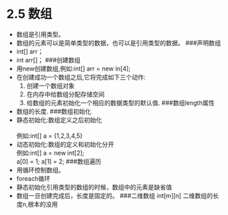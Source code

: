 2.5 数组
==========
* 数组是引用类型。
* 数组的元素可以是简单类型的数据，也可以是引用类型的数据。
###声明数组
* int[] arr；
* int arr[]；
###创建数组
* 用new创建数组,例如:int[] arr = new in[4];
* 在创建成功一个数组之后,它将完成如下三个动作:
    1.  创建一个数组对象
    2.  在内存中给数组分配存储空间
    3.  给数组的元素初始化一个相应的数据类型的默认值.
###数组length属性
* 数组的长度.
###数组初始化
* 静态初始化:数组定义之后初始化<br>			
	例如:int[] a = {1,2,3,4,5}
* 动态初始化:数组的定义和初始化分开<br>
    例如:int[] a = new int[2];<br>
			a[0] = 1; a[1] = 2;
###数组遍历
* 用循环控制数组。
* foreach循环    
* 静态初始化引用类型的数组的时候，数组中的元素是缺省值
* 数组一旦创建完成后，长度是固定的。
###二维数组
	int[m][n] 二维数组的长度n,根本的没用
